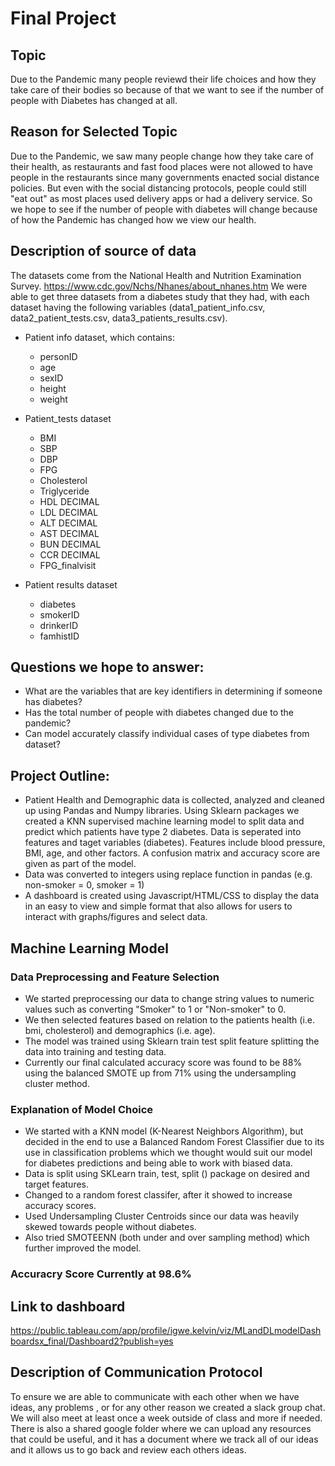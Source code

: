 # Final Project
## Topic
Due to the Pandemic many people reviewd their life choices and how they take care of their bodies so because of that we want to see if the number of people with Diabetes has changed at all.

## Reason for Selected Topic 
Due to the Pandemic, we saw many people change how they take care of their health, as restaurants and fast food places were not allowed to have people in the restaurants since many governments enacted social distance policies. But even with the social distancing protocols, people could still "eat out" as most places used delivery apps or had a delivery service. So we hope to see if the number of people with diabetes will change because of how the Pandemic has changed how we view our health.

## Description of source of data
The datasets come from the National Health and Nutrition Examination Survey. https://www.cdc.gov/Nchs/Nhanes/about_nhanes.htm
We were able to get three datasets from a diabetes study that they had, with each dataset having the following variables (data1_patient_info.csv, data2_patient_tests.csv, data3_patients_results.csv).

* Patient info dataset, which contains:
  * personID
  * age
  * sexID
  * height 
  * weight 
  
* Patient_tests dataset
  * BMI
  * SBP 
  * DBP 
  * FPG
  * Cholesterol
  * Triglyceride
  * HDL DECIMAL 
  * LDL DECIMAL 
  * ALT DECIMAL
  * AST DECIMAL
  * BUN DECIMAL
  * CCR DECIMAL 
  * FPG_finalvisit
 
* Patient results dataset
  * diabetes
  * smokerID 
  * drinkerID 
  * famhistID 

## Questions we hope to answer:
* What are the variables that are key identifiers in determining if someone has diabetes? 
* Has the total number of people with diabetes changed due to the pandemic?
* Can model accurately classify individual cases of type diabetes from dataset?

## Project Outline:
* Patient Health and Demographic data is collected, analyzed and cleaned up using Pandas and Numpy libraries. Using Sklearn packages we created a KNN supervised machine learning model to split data and predict which patients have type 2 diabetes. Data is seperated into features and taget variables (diabetes). Features include blood pressure, BMI, age, and other factors. A confusion matrix and accuracy score are given as part of the model. 
* Data was converted to integers using replace function in pandas (e.g. non-smoker = 0, smoker = 1)
* A dashboard is created using Javascript/HTML/CSS to display the data in an easy to view and simple format that also allows for users to interact with graphs/figures and select data. 

## Machine Learning Model
### Data Preprocessing and Feature Selection
* We started preprocessing our data to change string values to numeric values such as converting "Smoker" to 1 or "Non-smoker" to 0. 
* We then selected features based on relation to the patients health (i.e. bmi, cholesterol) and demographics (i.e. age).
* The model was trained using Sklearn train test split feature splitting the data into training and testing data. 
* Currently our final calculated accuracy score was found to be 88% using the balanced SMOTE up from 71% using the undersampling cluster method.

### Explanation of Model Choice
* We started with a KNN model (K-Nearest Neighbors Algorithm), but decided in the end to use a Balanced Random Forest Classifier due to its use in classification problems which we thought would suit our model for diabetes predictions and being able to work with biased data. 
* Data is split using SKLearn train, test, split () package on desired and target features. 
* Changed to a random forest classifer, after it showed to increase accuracy scores. 
* Used Undersampling Cluster Centroids since our data was heavily skewed towards people without diabetes. 
* Also tried SMOTEENN (both under and over sampling method) which further improved the model. 
### Accuracry Score Currently at 98.6%

## Link to dashboard 
https://public.tableau.com/app/profile/igwe.kelvin/viz/MLandDLmodelDashboardsx_final/Dashboard2?publish=yes

## Description of Communication Protocol
To ensure we are able to communicate with each other when we have ideas, any problems , or for any other reason we created a slack group chat. We will also meet at least once a week outside of class and more if needed. There is also a shared google folder where we can upload any resources that could be useful, and it has a document where we track all of our ideas and it allows us to go back and review each others ideas.
